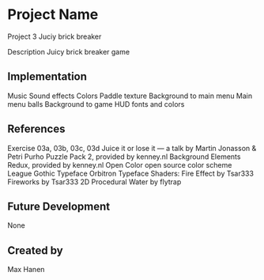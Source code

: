 # Project Name
Project 3 Juciy brick breaker

Description
Juicy brick breaker game

## Implementation
Music
Sound effects
Colors
Paddle texture
Background to main menu
Main menu balls
Background to game
HUD fonts and colors

## References
Exercise 03a, 03b, 03c, 03d
Juice it or lose it — a talk by Martin Jonasson & Petri Purho
Puzzle Pack 2, provided by kenney.nl
Background Elements Redux, provided by kenney.nl
Open Color open source color scheme
League Gothic Typeface
Orbitron Typeface
Shaders:
Fire Effect by Tsar333
Fireworks by Tsar333
2D Procedural Water by flytrap

## Future Development
None

## Created by
Max Hanen
